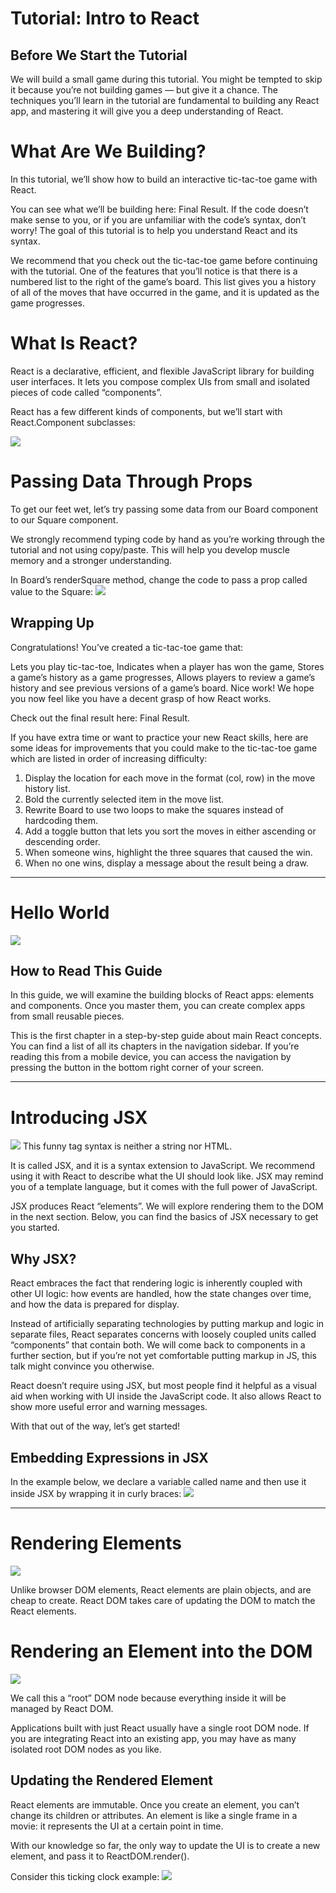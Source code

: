 # Tutorial: Intro to React
## Before We Start the Tutorial
We will build a small game during this tutorial. You might be tempted to skip it because you’re not building games — but give it a chance. The techniques you’ll learn in the tutorial are fundamental to building any React app, and mastering it will give you a deep understanding of React.

# What Are We Building?
In this tutorial, we’ll show how to build an interactive tic-tac-toe game with React.

You can see what we’ll be building here: Final Result. If the code doesn’t make sense to you, or if you are unfamiliar with the code’s syntax, don’t worry! The goal of this tutorial is to help you understand React and its syntax.

We recommend that you check out the tic-tac-toe game before continuing with the tutorial. One of the features that you’ll notice is that there is a numbered list to the right of the game’s board. This list gives you a history of all of the moves that have occurred in the game, and it is updated as the game progresses.

# What Is React?
React is a declarative, efficient, and flexible JavaScript library for building user interfaces. It lets you compose complex UIs from small and isolated pieces of code called “components”.

React has a few different kinds of components, but we’ll start with React.Component subclasses:

![](https://s3.amazonaws.com/media.skillcrush.com/skillcrush/wp-content/uploads/2019/05/Screen-Shot-2019-05-14-at-10.33.05-AM.png.webp)


# Passing Data Through Props
To get our feet wet, let’s try passing some data from our Board component to our Square component.

We strongly recommend typing code by hand as you’re working through the tutorial and not using copy/paste. This will help you develop muscle memory and a stronger understanding.

In Board’s renderSquare method, change the code to pass a prop called value to the Square:
![](https://tech4grasp.com/wp-content/uploads/2019/08/functional-children.png)


## Wrapping Up
Congratulations! You’ve created a tic-tac-toe game that:

Lets you play tic-tac-toe,
Indicates when a player has won the game,
Stores a game’s history as a game progresses,
Allows players to review a game’s history and see previous versions of a game’s board.
Nice work! We hope you now feel like you have a decent grasp of how React works.

Check out the final result here: Final Result.

If you have extra time or want to practice your new React skills, here are some ideas for improvements that you could make to the tic-tac-toe game which are listed in order of increasing difficulty:

1. Display the location for each move in the format (col, row) in the move history list.
2. Bold the currently selected item in the move list.
3. Rewrite Board to use two loops to make the squares instead of hardcoding them.
4. Add a toggle button that lets you sort the moves in either ascending or descending order.
5. When someone wins, highlight the three squares that caused the win.
6. When no one wins, display a message about the result being a draw.
--------------------------------------
# Hello World
![](https://4cawmi2va33i3w6dek1d7y1m-wpengine.netdna-ssl.com/wp-content/uploads/2016/03/2_2_HTML-and-CSS-Basics.png)

## How to Read This Guide
In this guide, we will examine the building blocks of React apps: elements and components. Once you master them, you can create complex apps from small reusable pieces.

This is the first chapter in a step-by-step guide about main React concepts. You can find a list of all its chapters in the navigation sidebar. If you’re reading this from a mobile device, you can access the navigation by pressing the button in the bottom right corner of your screen.


------------------------------------------------
# Introducing JSX
![](https://encrypted-tbn0.gstatic.com/images?q=tbn:ANd9GcRQuxXKSAMQ3X8SLOlrfG2XwFnmCcaQlprIqQ&usqp=CAU)
This funny tag syntax is neither a string nor HTML.

It is called JSX, and it is a syntax extension to JavaScript. We recommend using it with React to describe what the UI should look like. JSX may remind you of a template language, but it comes with the full power of JavaScript.

JSX produces React “elements”. We will explore rendering them to the DOM in the next section. Below, you can find the basics of JSX necessary to get you started.

## Why JSX?
React embraces the fact that rendering logic is inherently coupled with other UI logic: how events are handled, how the state changes over time, and how the data is prepared for display.

Instead of artificially separating technologies by putting markup and logic in separate files, React separates concerns with loosely coupled units called “components” that contain both. We will come back to components in a further section, but if you’re not yet comfortable putting markup in JS, this talk might convince you otherwise.

React doesn’t require using JSX, but most people find it helpful as a visual aid when working with UI inside the JavaScript code. It also allows React to show more useful error and warning messages.

With that out of the way, let’s get started!

## Embedding Expressions in JSX
In the example below, we declare a variable called name and then use it inside JSX by wrapping it in curly braces:
![](https://vegibit.com/wp-content/uploads/2019/03/react-fragment-removes-extra-divs.png)

---------------------------------------------
# Rendering Elements
![](https://tutorialspoint.dev/image/RenderingSimpleElement_ReactJS-1.jpg)

Unlike browser DOM elements, React elements are plain objects, and are cheap to create. React DOM takes care of updating the DOM to match the React elements.

# Rendering an Element into the DOM
![](https://cdn-media-1.freecodecamp.org/images/1*mXjNHOx9bbQ5D4sSUAX2Lg.png)

We call this a “root” DOM node because everything inside it will be managed by React DOM.

Applications built with just React usually have a single root DOM node. If you are integrating React into an existing app, you may have as many isolated root DOM nodes as you like.

## Updating the Rendered Element
React elements are immutable. Once you create an element, you can’t change its children or attributes. An element is like a single frame in a movie: it represents the UI at a certain point in time.

With our knowledge so far, the only way to update the UI is to create a new element, and pass it to ReactDOM.render().

Consider this ticking clock example:
![](https://1.bp.blogspot.com/-nW9l_3vjIkM/XdI0t-fCk3I/AAAAAAAAVfI/VohDaa4ixjM23AhOllLyLiVZ7zxiM4rIwCLcBGAsYHQ/s1600/react-meta-tags-with-dynamic-value-in-react-js.png)




